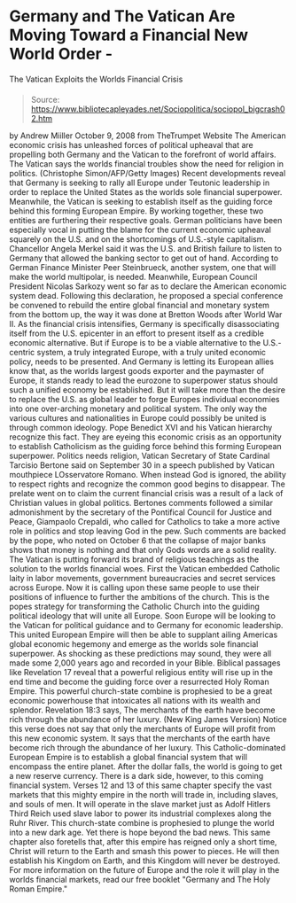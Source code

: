 # Germany and The Vatican Are Moving Toward a Financial New World Order - 
The Vatican Exploits the Worlds Financial Crisis

> Source: https://www.bibliotecapleyades.net/Sociopolitica/sociopol_bigcrash02.htm

by Andrew Miiller
October 9, 2008
from
TheTrumpet Website
The American economic crisis has unleashed forces of political upheaval that
are propelling both Germany and the Vatican to the forefront of world
affairs.
The Vatican says the worlds
financial troubles show the need for religion in politics.
(Christophe Simon/AFP/Getty Images)
Recent developments reveal that Germany is
seeking to rally all Europe under Teutonic leadership in order to replace
the United States as the worlds sole financial superpower. Meanwhile, the
Vatican is seeking to establish itself as the guiding force behind this
forming European Empire.
By working together, these two entities are
furthering their respective goals.
German politicians have been especially vocal in putting the blame for the
current economic upheaval squarely on the U.S. and on the shortcomings of
U.S.-style capitalism. Chancellor Angela Merkel said it was the U.S.
and British failure to listen to Germany that allowed the banking sector to
get out of hand. According to German Finance Minister Peer Steinbrueck,
another system, one that will make the world multipolar, is needed.
Meanwhile, European Council President Nicolas Sarkozy went so far as
to declare the American economic system dead. Following this declaration, he
proposed a special conference be convened to rebuild the entire global
financial and monetary system from the bottom up, the way it was done at
Bretton Woods after World War II.
As the financial crisis intensifies, Germany is specifically disassociating
itself from the U.S. epicenter in an effort to present itself as a credible
economic alternative. But if Europe is to be a viable alternative to the
U.S.-centric system, a truly integrated Europe, with a truly united economic
policy, needs to be presented. And Germany is letting its European allies
know that, as the worlds largest goods exporter and the paymaster of
Europe, it stands ready to lead the eurozone to superpower status should
such a unified economy be established.
But it will take more than the desire to replace the U.S. as global leader
to forge Europes individual economies into one over-arching monetary and
political system.
The only way the various cultures and
nationalities in Europe could possibly be united is through common ideology.
Pope
Benedict XVI and his Vatican
hierarchy recognize this fact. They are eyeing this economic crisis as
an opportunity to establish Catholicism as the guiding force behind this
forming European superpower.
Politics needs religion, Vatican Secretary
of State Cardinal Tarcisio Bertone said on September 30 in a
speech published by Vatican mouthpiece LOsservatore Romano.
When instead God is ignored, the ability to respect rights and
recognize the common good begins to disappear.
The prelate went on to claim the current
financial crisis was a result of a lack of Christian values in global
politics.
Bertones comments followed a similar admonishment by the secretary of the
Pontifical Council for Justice and Peace, Giampaolo Crepaldi,
who called for Catholics to take a more active role in politics and stop
leaving God in the pew. Such comments are backed by the pope, who
noted on October 6 that the collapse of major banks shows that money is
nothing and that only Gods words are a solid reality.
The
Vatican is putting forward its brand of religious teachings as
the solution to the worlds financial woes.
First the Vatican embedded Catholic laity in labor movements, government
bureaucracies and secret services across Europe. Now it is calling upon
these same people to use their positions of influence to further the
ambitions of the church. This is the popes strategy for transforming
the Catholic Church into the guiding political ideology that will unite all
Europe.
Soon Europe will be looking to the Vatican for political guidance and to
Germany for economic leadership. This united European Empire will then be
able to supplant ailing Americas global economic hegemony and emerge as the
worlds sole financial superpower.
As shocking as these predictions may sound, they were all made some 2,000
years ago and recorded in your Bible.
Biblical passages like Revelation 17 reveal that a powerful religious
entity will rise up in the end time and become the guiding force over a
resurrected Holy Roman Empire.
This powerful church-state combine is
prophesied to be a great economic powerhouse that intoxicates all nations
with its wealth and splendor. Revelation 18:3 says,
The merchants of the earth have become rich
through the abundance of her luxury.
(New King James Version)
Notice this verse does not say that only the
merchants of Europe will profit from this new economic system. It says that
the merchants of the earth have become rich through the abundance of her
luxury.
This Catholic-dominated European Empire is to
establish a global financial system that will encompass the entire planet.
After the dollar falls, the world is going to get a new reserve currency.
There is a dark side, however, to this coming financial system. Verses 12
and 13 of this same chapter specify the vast markets that this mighty empire
in the north will trade in, including slaves, and souls of men. It will
operate in the slave market just as Adolf Hitlers Third Reich used
slave labor to power its industrial complexes along the Ruhr River.
This church-state combine is prophesied to plunge the world into a
new dark age.
Yet there is hope beyond the bad news. This same chapter also foretells
that, after this empire has reigned only a short time, Christ will
return to the Earth and smash this power to pieces. He will then establish
his Kingdom on Earth, and this Kingdom will never be destroyed.
For more information on the future of Europe and the role it will play in
the worlds financial markets, read our free booklet "Germany
and The Holy Roman Empire."
